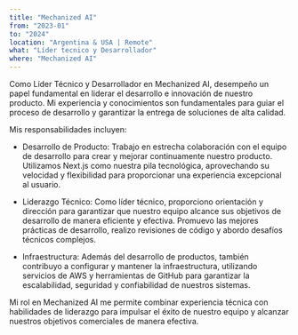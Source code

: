 ```yaml
---
title: "Mechanized AI"
from: "2023-01"
to: "2024"
location: "Argentina & USA | Remote"
what: "Líder tecnico y Desarrollador"
where: "Mechanized AI"
---
```

Como Líder Técnico y Desarrollador en Mechanized AI, desempeño un papel fundamental en liderar el desarrollo e innovación de nuestro producto. Mi experiencia y conocimientos son fundamentales para guiar el proceso de desarrollo y garantizar la entrega de soluciones de alta calidad.

Mis responsabilidades incluyen:

- Desarrollo de Producto: Trabajo en estrecha colaboración con el equipo de desarrollo para crear y mejorar continuamente nuestro producto. Utilizamos Next.js como nuestra pila tecnológica, aprovechando su velocidad y flexibilidad para proporcionar una experiencia excepcional al usuario.

- Liderazgo Técnico: Como líder técnico, proporciono orientación y dirección para garantizar que nuestro equipo alcance sus objetivos de desarrollo de manera eficiente y efectiva. Promuevo las mejores prácticas de desarrollo, realizo revisiones de código y abordo desafíos técnicos complejos.

- Infraestructura: Además del desarrollo de productos, también contribuyo a configurar y mantener la infraestructura, utilizando servicios de AWS y herramientas de GitHub para garantizar la escalabilidad, seguridad y confiabilidad de nuestros sistemas.

Mi rol en Mechanized AI me permite combinar experiencia técnica con habilidades de liderazgo para impulsar el éxito de nuestro equipo y alcanzar nuestros objetivos comerciales de manera efectiva.